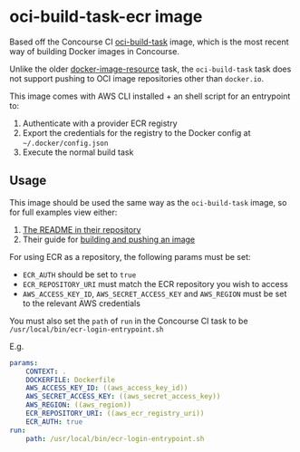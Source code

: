 # oci-build-task-ecr image

Based off the Concourse CI [oci-build-task](https://github.com/concourse/oci-build-task) image, which is the most recent way of building Docker images in Concourse.

Unlike the older [docker-image-resource](https://github.com/concourse/docker-image-resource/) task, the `oci-build-task` task does not support pushing to OCI image repositories other than `docker.io`.

This image comes with AWS CLI installed + an shell script for an entrypoint to:
1. Authenticate with a provider ECR registry
2. Export the credentials for the registry to the Docker config at `~/.docker/config.json`
3. Execute the normal build task

## Usage

This image should be used the same way as the `oci-build-task` image, so for full examples view either:
1. [The README in their repository](https://github.com/concourse/oci-build-task)
2. Their guide for [building and pushing an image](https://concourse-ci.org/building-and-pushing-an-image.html)

For using ECR as a repository, the following params must be set:
- `ECR_AUTH` should be set to `true`
- `ECR_REPOSITORY_URI` must match the ECR repository you wish to access
- `AWS_ACCESS_KEY_ID`, `AWS_SECRET_ACCESS_KEY` and `AWS_REGION` must be set to the relevant AWS credentials

You must also set the `path` of `run` in the Concourse CI task to be `/usr/local/bin/ecr-login-entrypoint.sh`

E.g.
```yaml
params:
    CONTEXT: .
    DOCKERFILE: Dockerfile
    AWS_ACCESS_KEY_ID: ((aws_access_key_id))
    AWS_SECRET_ACCESS_KEY: ((aws_secret_access_key))
    AWS_REGION: ((aws_region))
    ECR_REPOSITORY_URI: ((aws_ecr_registry_uri))
    ECR_AUTH: true
run:
    path: /usr/local/bin/ecr-login-entrypoint.sh
```